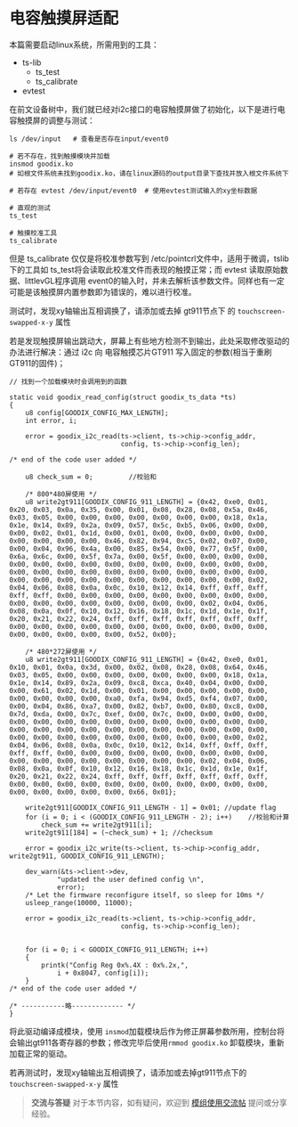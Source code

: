 电容触摸屏适配
==============

本篇需要启动linux系统，所需用到的工具：
 - ts-lib
    - ts_test
    - ts_calibrate
 - evtest

在前文设备树中，我们就已经对i2c接口的电容触摸屏做了初始化，以下是进行电容触摸屏的调整与测试：

```
ls /dev/input   # 查看是否存在input/event0

# 若不存在，找到触摸模块并加载 
insmod goodix.ko   
# 如根文件系统未找到goodix.ko，请在linux源码的output目录下查找并放入根文件系统下

# 若存在 evtest /dev/input/event0  # 使用evtest测试输入的xy坐标数据

# 直观的测试
ts_test

# 触摸校准工具
ts_calibrate
```

但是 ts_calibrate 仅仅是将校准参数写到 /etc/pointcrl文件中，适用于微调，tslib下的工具如 ts_test将会读取此校准文件而表现的触摸正常；而 evtest 读取原始数据、littlevGL程序调用 event0的输入时，并未去解析该参数文件。同样也有一定可能是该触摸屏内置参数即为错误的，难以进行校准。

测试时，发现xy轴输出互相调换了，请添加或去掉 gt911节点下 的 `touchscreen-swapped-x-y` 属性

若是发现触摸屏输出跳动大，屏幕上有些地方检测不到输出，此处采取修改驱动的办法进行解决：通过 i2c 向 电容触摸芯片GT911 写入固定的参数(相当于重刷GT911的固件)；

``` 
// 找到一个加载模块时会调用到的函数 

static void goodix_read_config(struct goodix_ts_data *ts)
{
    u8 config[GOODIX_CONFIG_MAX_LENGTH];
    int error, i;

    error = goodix_i2c_read(ts->client, ts->chip->config_addr,
                            config, ts->chip->config_len);

/* end of the code user added */

    u8 check_sum = 0;         //校验和

    /* 800*480屏使用 */
    u8 write2gt911[GOODIX_CONFIG_911_LENGTH] = {0x42, 0xe0, 0x01, 0x20, 0x03, 0x0a, 0x35, 0x00, 0x01, 0x08, 0x28, 0x08, 0x5a, 0x46, 0x03, 0x05, 0x00, 0x00, 0x00, 0x00, 0x00, 0x00, 0x00, 0x18, 0x1a, 0x1e, 0x14, 0x89, 0x2a, 0x09, 0x57, 0x5c, 0xb5, 0x06, 0x00, 0x00, 0x00, 0x02, 0x01, 0x1d, 0x00, 0x01, 0x00, 0x00, 0x00, 0x00, 0x00, 0x00, 0x00, 0x00, 0x00, 0x46, 0x82, 0x94, 0xc5, 0x02, 0x07, 0x00, 0x00, 0x04, 0x96, 0x4a, 0x00, 0x85, 0x54, 0x00, 0x77, 0x5f, 0x00, 0x6a, 0x6c, 0x00, 0x5f, 0x7a, 0x00, 0x5f, 0x00, 0x00, 0x00, 0x00, 0x00, 0x00, 0x00, 0x00, 0x00, 0x00, 0x00, 0x00, 0x00, 0x00, 0x00, 0x00, 0x00, 0x00, 0x00, 0x00, 0x00, 0x00, 0x00, 0x00, 0x00, 0x00, 0x00, 0x00, 0x00, 0x00, 0x00, 0x00, 0x00, 0x00, 0x00, 0x00, 0x02, 0x04, 0x06, 0x08, 0x0a, 0x0c, 0x10, 0x12, 0x14, 0xff, 0xff, 0xff, 0xff, 0xff, 0x00, 0x00, 0x00, 0x00, 0x00, 0x00, 0x00, 0x00, 0x00, 0x00, 0x00, 0x00, 0x00, 0x00, 0x00, 0x00, 0x00, 0x02, 0x04, 0x06, 0x08, 0x0a, 0x0f, 0x10, 0x12, 0x16, 0x18, 0x1c, 0x1d, 0x1e, 0x1f, 0x20, 0x21, 0x22, 0x24, 0xff, 0xff, 0xff, 0xff, 0xff, 0xff, 0xff, 0x00, 0x00, 0x00, 0x00, 0x00, 0x00, 0x00, 0x00, 0x00, 0x00, 0x00, 0x00, 0x00, 0x00, 0x00, 0x00, 0x52, 0x00};

    /* 480*272屏使用 */
    u8 write2gt911[GOODIX_CONFIG_911_LENGTH] = {0x42, 0xe0, 0x01, 0x10, 0x01, 0x0a, 0x3d, 0x00, 0x02, 0x08, 0x28, 0x08, 0x64, 0x46, 0x03, 0x05, 0x00, 0x00, 0x00, 0x00, 0x00, 0x00, 0x00, 0x18, 0x1a, 0x1e, 0x14, 0x89, 0x2a, 0x09, 0xc8, 0xca, 0x40, 0x04, 0x00, 0x00, 0x00, 0x61, 0x02, 0x1d, 0x00, 0x01, 0x00, 0x00, 0x00, 0x00, 0x00, 0x00, 0x00, 0x00, 0x00, 0xa0, 0xfa, 0x94, 0xd5, 0xf4, 0x07, 0x00, 0x00, 0x04, 0x86, 0xa7, 0x00, 0x82, 0xb7, 0x00, 0x80, 0xc8, 0x00, 0x7d, 0xda, 0x00, 0x7c, 0xef, 0x00, 0x7c, 0x00, 0x00, 0x00, 0x00, 0x00, 0x00, 0x00, 0x00, 0x00, 0x00, 0x00, 0x00, 0x00, 0x00, 0x00, 0x00, 0x00, 0x00, 0x00, 0x00, 0x00, 0x00, 0x00, 0x00, 0x00, 0x00, 0x00, 0x00, 0x00, 0x00, 0x00, 0x00, 0x00, 0x00, 0x00, 0x00, 0x02, 0x04, 0x06, 0x08, 0x0a, 0x0c, 0x10, 0x12, 0x14, 0xff, 0xff, 0xff, 0xff, 0xff, 0x00, 0x00, 0x00, 0x00, 0x00, 0x00, 0x00, 0x00, 0x00, 0x00, 0x00, 0x00, 0x00, 0x00, 0x00, 0x00, 0x00, 0x02, 0x04, 0x06, 0x08, 0x0a, 0x0f, 0x10, 0x12, 0x16, 0x18, 0x1c, 0x1d, 0x1e, 0x1f, 0x20, 0x21, 0x22, 0x24, 0xff, 0xff, 0xff, 0xff, 0xff, 0xff, 0xff, 0x00, 0x00, 0x00, 0x00, 0x00, 0x00, 0x00, 0x00, 0x00, 0x00, 0x00, 0x00, 0x00, 0x00, 0x00, 0x00, 0x66, 0x01};

    write2gt911[GOODIX_CONFIG_911_LENGTH - 1] = 0x01; //update flag
    for (i = 0; i < (GOODIX_CONFIG_911_LENGTH - 2); i++)    //校验和计算
        check_sum += write2gt911[i];
    write2gt911[184] = (~check_sum) + 1; //checksum

    error = goodix_i2c_write(ts->client, ts->chip->config_addr, write2gt911, GOODIX_CONFIG_911_LENGTH);

    dev_warn(&ts->client->dev,
            "updated the user defined config \n",
            error);
    /* Let the firmware reconfigure itself, so sleep for 10ms */
    usleep_range(10000, 11000);

    error = goodix_i2c_read(ts->client, ts->chip->config_addr,
                            config, ts->chip->config_len);


    for (i = 0; i < GOODIX_CONFIG_911_LENGTH; i++)
    {
        printk("Config Reg 0x%.4X : 0x%.2x,",
            i + 0x8047, config[i]);
    }
/* end of the code user added */

/* -----------略------------- */
}
```

将此驱动编译成模块，使用 `insmod`加载模块后作为修正屏幕参数所用，控制台将会输出gt911各寄存器的参数；修改完毕后使用`rmmod goodix.ko` 卸载模块，重新加载正常的驱动。

若再测试时，发现xy轴输出互相调换了，请添加或去掉gt911节点下的`touchscreen-swapped-x-y` 属性

> **交流与答疑**
> 对于本节内容，如有疑问，欢迎到 [模组使用交流帖](http://bbs.lichee.pro/d/24--) 提问或分享经验。
